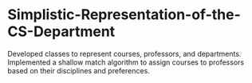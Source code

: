 # Simplistic-Representation-of-the-CS-Department
Developed classes to represent courses, professors, and departments. Implemented a shallow match algorithm to assign courses to professors based on their disciplines and preferences.
